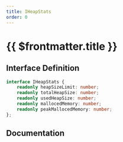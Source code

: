 ```yaml
---
title: IHeapStats
order: 0
---
```


# {{ $frontmatter.title }}

## Interface Definition

```ts
interface IHeapStats {
    readonly heapSizeLimit: number;
    readonly totalHeapSize: number;
    readonly usedHeapSize: number;
    readonly mallocedMemory: number;
    readonly peakMallocedMemory: number;
};
```

## Documentation

<!--@include: ./parts/iHeapStats.md-->
